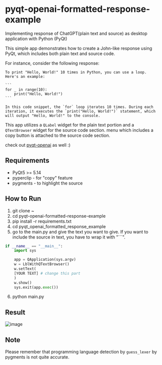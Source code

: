 # pyqt-openai-formatted-response-example

Implementing response of ChatGPT(plain text and source) as desktop application with Python (PyQt)

This simple app demonstrates how to create a John-like response using PyQt, which includes both plain text and source code.

For instance, consider the following response:

`````
To print "Hello, World!" 10 times in Python, you can use a loop. Here's an example:

```
for _ in range(10):
    print("Hello, World!")
```

In this code snippet, the `for` loop iterates 10 times. During each iteration, it executes the `print("Hello, World!")` statement, which will output "Hello, World!" to the console.
``````

This app utilizes a `QLabel` widget for the plain text portion and a `QTextBrowser` widget for the source code section. menu which includes a copy button is attached to the source code section.

check out <a href="https://github.com/yjg30737/pyqt-openai">pyqt-openai</a> as well :)

## Requirements
* PyQt5 >= 5.14
* pyperclip - for "copy" feature
* pygments - to highlight the source

## How to Run
1. git clone ~
2. cd pyqt-openai-formatted-response-example
3. pip install -r requirements.txt
4. cd pyqt_openai_formatted_response_example
5. go to the main.py and give the text you want to give. If you want to include the source in text, you have to wrap it with "```".
```python
if __name__ == "__main__":
    import sys

    app = QApplication(sys.argv)
    w = LblWithQTextBrowser()
    w.setText(
    [YOUR TEXT] # change this part
    )
    w.show()
    sys.exit(app.exec())
```
6. python main.py

## Result
![image](https://github.com/yjg30737/pyqt-openai-formatted-response-example/assets/55078043/89f440fb-2aa0-43f3-aaf9-8381c3fd8cec)

## Note
Please remember that programming language detection by `guess_lexer` by pygments is not quite accurate.
